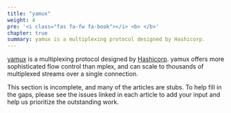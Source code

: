 ```yaml
---
title: "yamux"
weight: 4
pre: '<i class="fas fa-fw fa-book"></i> <b> </b>'
chapter: true
summary: yamux is a multiplexing protocol designed by Hashicorp.
---
```


[yamux](https://github.com/hashicorp/yamux) is a multiplexing protocol designed by [Hashicorp](https://www.hashicorp.com/).
yamux offers more sophisticated flow control than mplex, and can scale to thousands of multiplexed streams over a single 
connection.

<!-- ADD NOTICE -->
This section is incomplete, and many of the articles are stubs. To help fill in
the gaps, please see the issues linked in each article to add your input and
help us prioritize the outstanding work.

